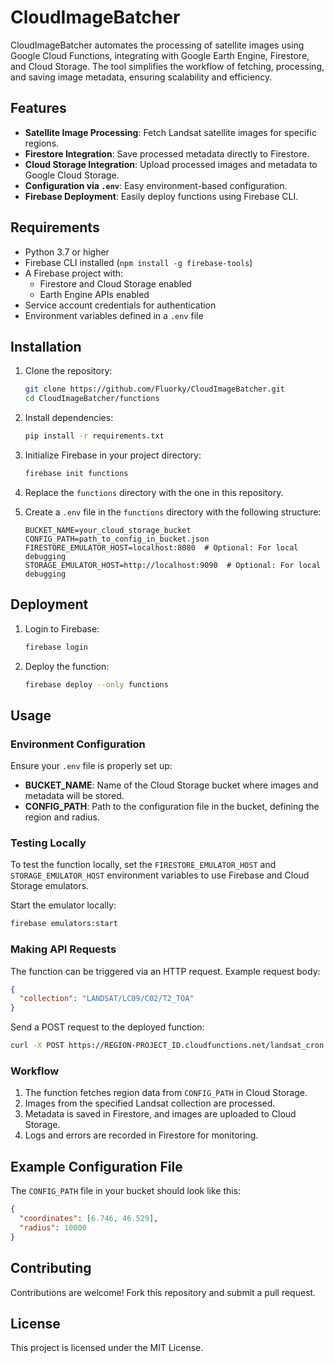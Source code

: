 
# CloudImageBatcher

CloudImageBatcher automates the processing of satellite images using Google Cloud Functions, integrating with Google Earth Engine, Firestore, and Cloud Storage. The tool simplifies the workflow of fetching, processing, and saving image metadata, ensuring scalability and efficiency.

## Features

- **Satellite Image Processing**: Fetch Landsat satellite images for specific regions.
- **Firestore Integration**: Save processed metadata directly to Firestore.
- **Cloud Storage Integration**: Upload processed images and metadata to Google Cloud Storage.
- **Configuration via `.env`**: Easy environment-based configuration.
- **Firebase Deployment**: Easily deploy functions using Firebase CLI.

## Requirements

- Python 3.7 or higher
- Firebase CLI installed (`npm install -g firebase-tools`)
- A Firebase project with:
  - Firestore and Cloud Storage enabled
  - Earth Engine APIs enabled
- Service account credentials for authentication
- Environment variables defined in a `.env` file

## Installation

1. Clone the repository:
   ```bash
   git clone https://github.com/Fluorky/CloudImageBatcher.git
   cd CloudImageBatcher/functions
   ```

2. Install dependencies:
   ```bash
   pip install -r requirements.txt
   ```

3. Initialize Firebase in your project directory:
   ```bash
   firebase init functions
   ```

4. Replace the `functions` directory with the one in this repository.

5. Create a `.env` file in the `functions` directory with the following structure:
   ```env
   BUCKET_NAME=your_cloud_storage_bucket
   CONFIG_PATH=path_to_config_in_bucket.json
   FIRESTORE_EMULATOR_HOST=localhost:8080  # Optional: For local debugging
   STORAGE_EMULATOR_HOST=http://localhost:9090  # Optional: For local debugging
   ```

## Deployment

1. Login to Firebase:
   ```bash
   firebase login
   ```

2. Deploy the function:
   ```bash
   firebase deploy --only functions
   ```

## Usage

### Environment Configuration
Ensure your `.env` file is properly set up:
- **BUCKET_NAME**: Name of the Cloud Storage bucket where images and metadata will be stored.
- **CONFIG_PATH**: Path to the configuration file in the bucket, defining the region and radius.

### Testing Locally
To test the function locally, set the `FIRESTORE_EMULATOR_HOST` and `STORAGE_EMULATOR_HOST` environment variables to use Firebase and Cloud Storage emulators.

Start the emulator locally:
```bash
firebase emulators:start
```

### Making API Requests
The function can be triggered via an HTTP request. Example request body:
```json
{
  "collection": "LANDSAT/LC09/C02/T2_TOA"
}
```

Send a POST request to the deployed function:
```bash
curl -X POST https://REGION-PROJECT_ID.cloudfunctions.net/landsat_cron     -H "Content-Type: application/json"     -d '{"collection": "LANDSAT/LC09/C02/T2_TOA"}'
```

### Workflow
1. The function fetches region data from `CONFIG_PATH` in Cloud Storage.
2. Images from the specified Landsat collection are processed.
3. Metadata is saved in Firestore, and images are uploaded to Cloud Storage.
4. Logs and errors are recorded in Firestore for monitoring.

## Example Configuration File
The `CONFIG_PATH` file in your bucket should look like this:
```json
{
  "coordinates": [6.746, 46.529],
  "radius": 10000
}
```

## Contributing
Contributions are welcome! Fork this repository and submit a pull request.

## License
This project is licensed under the MIT License.
